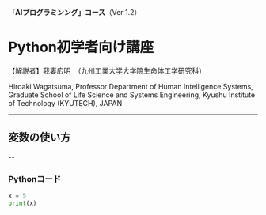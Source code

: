 
**「AIプログラミンング」コース**（Ver 1.2）

# Python初学者向け講座


【解説者】我妻広明　（九州工業大学大学院生命体工学研究科）

Hiroaki  Wagatsuma, Professor
Department of Human Intelligence Systems,
Graduate School of Life Science and Systems Engineering,
Kyushu Institute of Technology   (KYUTECH), JAPAN

---

## 変数の使い方

--

### Pythonコード

```python
x = 5
print(x)
```
